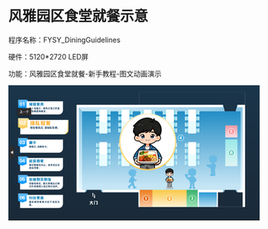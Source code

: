 # 风雅园区食堂就餐示意

程序名称：FYSY_DiningGuidelines

硬件：5120*2720 LED屏

功能：风雅园区食堂就餐-新手教程-图文动画演示

![img](./README.assets/1759201593603-1.png)

